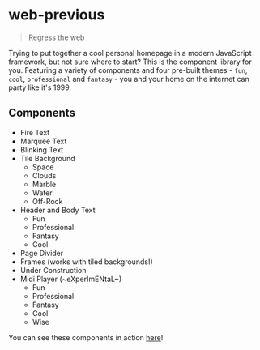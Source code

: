 # web-previous

> Regress the web

Trying to put together a cool personal homepage in a modern JavaScript framework, but not sure where to start? This is the component library for you. Featuring a variety of components and four pre-built themes - `fun`, `cool`, `professional` and `fantasy` - you and your home on the internet can party like it's 1999.

## Components

* Fire Text
* Marquee Text
* Blinking Text
* Tile Background
  * Space
  * Clouds
  * Marble
  * Water
  * Off-Rock
* Header and Body Text
  * Fun
  * Professional
  * Fantasy
  * Cool
* Page Divider
* Frames (works with tiled backgrounds!)
* Under Construction
* Midi Player (~eXperImENtaL~)
  * Fun
  * Professional
  * Fantasy
  * Cool
  * Wise

You can see these components in action [here](https://pkanal.github.io/web-previous/)!
